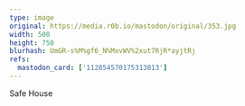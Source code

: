 ```yaml
---
type: image
original: https://media.r0b.io/mastodon/original/353.jpg
width: 500
height: 750
blurhash: UmGR-s%M%gf6_N%MxvWV%2xut7RjR*ayjtRj
refs:
  mastodon_card: ['112854570175313813']
---
```


Safe House
